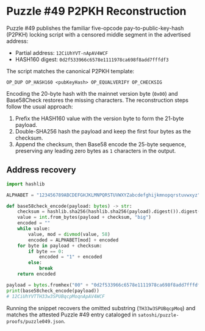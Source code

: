 # Puzzle #49 P2PKH Reconstruction

Puzzle #49 publishes the familiar five-opcode pay-to-public-key-hash (P2PKH) locking script with a censored middle segment in the advertised address:

- Partial address: `12CiUhYVT-nApAV4WCF`
- HASH160 digest: `0d2f533966c6578e1111978ca698f8add7fffdf3`

The script matches the canonical P2PKH template:

```
OP_DUP OP_HASH160 <pubKeyHash> OP_EQUALVERIFY OP_CHECKSIG
```

Encoding the 20-byte hash with the mainnet version byte (`0x00`) and Base58Check restores the missing characters. The reconstruction steps follow the usual approach:

1. Prefix the HASH160 value with the version byte to form the 21-byte payload.
2. Double-SHA256 hash the payload and keep the first four bytes as the checksum.
3. Append the checksum, then Base58 encode the 25-byte sequence, preserving any leading zero bytes as `1` characters in the output.

## Address recovery

```python
import hashlib

ALPHABET = "123456789ABCDEFGHJKLMNPQRSTUVWXYZabcdefghijkmnopqrstuvwxyz"

def base58check_encode(payload: bytes) -> str:
    checksum = hashlib.sha256(hashlib.sha256(payload).digest()).digest()[:4]
    value = int.from_bytes(payload + checksum, "big")
    encoded = ""
    while value:
        value, mod = divmod(value, 58)
        encoded = ALPHABET[mod] + encoded
    for byte in payload + checksum:
        if byte == 0:
            encoded = "1" + encoded
        else:
            break
    return encoded

payload = bytes.fromhex("00" + "0d2f533966c6578e1111978ca698f8add7fffdf3")
print(base58check_encode(payload))
# 12CiUhYVTTH33w3SPUBqcpMoqnApAV4WCF
```

Running the snippet recovers the omitted substring (`TH33w3SPUBqcpMoq`) and matches the attested Puzzle #49 entry cataloged in `satoshi/puzzle-proofs/puzzle049.json`.
